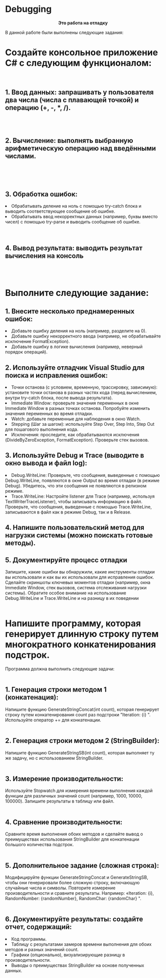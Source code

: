 # Debugging
<p align = "center"><b>Это работа на отладку</b></p>
В данной работе были выполнены следующие задания: 
<p></p>
<h1>Создайте консольное приложение C# с следующим функционалом:</h1>
<br>
<h2>1.	Ввод данных: запрашивать у пользователя два числа (числа с плавающей точкой) и операцию (+, -, *, /).</h2>
</br>
<br>
<h2>2.	Вычисление: выполнять выбранную арифметическую операцию над введёнными числами.</h2>
</br>
<br>
</br>
<h2>3. Обработка ошибок:</h2> 
<li>Обрабатывать деление на ноль с помощью try-catch блока и выводить соответствующее сообщение об ошибке.</li>
<li>Обрабатывать ввод некорректных данных (например, буквы вместо чисел) с помощью try-parse и выводить сообщение об ошибке.</li>
<br>
</br>
<h2>4.	Вывод результата: выводить результат вычисления на консоль</h2>
<p></p>
<br></br>
<h1>Выполните следующие задание:</h1>
<p></p>
<h2>1. Внесите несколько преднамеренных ошибок:</h2>
  <p></p>
      <li>Добавьте ошибку деления на ноль (например, разделите на 0).</li>
      <li>Добавьте ошибку некорректного ввода (например, не обрабатывайте исключение FormatException).</li>
      <li>Добавьте ошибку в логике вычисления (например, неверный порядок операций).</li>
<h2>2. Используйте отладчик Visual Studio для поиска и исправления ошибок:</h2>
  <p></p>
<li>Точки останова (с условием, временную, трассировку, зависимую): установите точки останова в разных частях кода (перед вычислением, внутри try-catch блока, после вывода результата).</li>
<li>Immediate Window: проверьте значения переменных в окне Immediate Window в разных точках останова.  Попробуйте изменить значения переменных во время отладки.</li>
<li>Watch: добавьте переменные для наблюдения в окно Watch.</li>
<li>Stepping (Шаг за шагом): используйте Step Over, Step Into, Step Out для пошагового выполнения кода.</li>
<li>Исключения: проследите, как обрабатываются исключения (DivideByZeroException, FormatException).  Проверьте стек вызовов.</li>
  <p></p>
<h2>3. Используйте Debug и Trace (выводите в окно вывода и файл log):</h2>
  <p></p>
<li>Debug.WriteLine: Проверьте, что сообщения, выведенные с помощью Debug.WriteLine, появляются в окне Output во время отладки (в режиме Debug). Убедитесь, что эти сообщения не появляются в релизном режиме.</li>
<li>Trace.WriteLine: Настройте listener для Trace (например, используя TextWriterTraceListener), чтобы записывать информацию в файл. Проверьте, что сообщения, выведенные с помощью Trace.WriteLine, записываются в файл как в режиме Debug, так и в Release.</li>

<p></p>

<h2>4.	Напишите пользовательский метод для нагрузки системы (можно поискать готовые методы).</h2>
<p></p>
<h2>5.  Документируйте процесс отладки </h2>
<p></p>
Запишите, какие ошибки вы обнаружили, какие инструменты отладки вы использовали и как вы их использовали для исправления ошибок. Сделайте скриншоты ключевых моментов отладки (например, окна Immediate Window, стек вызовов, система отслеживания нагрузки системы). Обратите особое внимание на использование Debug.WriteLine и Trace.WriteLine и на разницу в их поведении
<br></br>
<p></p>
<h1>Напишите программу, которая генерирует длинную строку путем многократного конкатенирования подстрок.</h1>  
Программа должна выполнить следующие задачи:
<br></br>
<h2>1. Генерация строки методом 1 (конкатенация):</h2> 
Напишите функцию GenerateStringConcat(int count), которая генерирует строку путем конкатенирования count раз подстроки "Iteration: {i} ". Используйте оператор += для конкатенации.
<br></br>
<h2>2. Генерация строки методом 2 (StringBuilder):</h2> 
Напишите функцию GenerateStringSB(int count), которая выполняет ту же задачу, но с использованием StringBuilder.
<br></br>
<h2>3. Измерение производительности:</h2> 
Используйте Stopwatch для измерения времени выполнения каждой функции для различных значений count (например, 1000, 10000, 100000).  Запишите результаты в таблицу или файл.
<br></br>
<h2>4. Сравнение производительности:</h2> 
Cравните время выполнения обоих методов и сделайте вывод о преимуществах использования StringBuilder для конкатенации большого количества подстрок.
<br></br>
<h2>5. Дополнительное задание (сложная строка):</h2> 
Модифицируйте функции GenerateStringConcat и GenerateStringSB, чтобы они генерировали более сложную строку, включающую случайные числа и символы.  Повторите измерение производительности и сравните результаты. Например: «Iteration: {i}, RandomNumber: {randomNumber}, RandomChar: {randomChar} ".
<br></br>
<h2>6. Документируйте результаты: создайте отчет, содержащий:</h2>
<li>Код программы.</li>
<li>Таблицу с результатами замеров времени выполнения для обоих методов и разных значений count.</li>
<li>Графики (опционально), визуализирующие разницу в производительности.</li>
<li>Выводы о преимуществах StringBuilder на основе полученных данных.</li>

